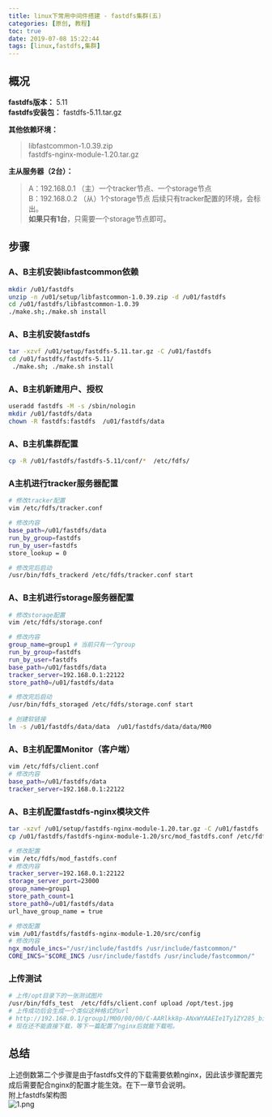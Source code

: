 ```yaml
---
title: linux下常用中间件搭建 - fastdfs集群(五)
categories: [原创, 教程]
toc: true
date: 2019-07-08 15:22:44
tags: [linux,fastdfs,集群]
---
```


## 概况
**fastdfs版本：** 5.11  
**fastdfs安装包：** fastdfs-5.11.tar.gz  
<!--more-->
**其他依赖环境：**  
> libfastcommon-1.0.39.zip  
> fastdfs-nginx-module-1.20.tar.gz  


**主从服务器（2台）：**  
> A：192.168.0.1 （主）一个tracker节点、一个storage节点  
> B：192.168.0.2 （从）1个storage节点
> 后续只有tracker配置的环境，会标出。  
**如果只有1台**，只需要一个storage节点即可。



## 步骤
### A、B主机安装libfastcommon依赖


```bash
mkdir /u01/fastdfs
unzip -n /u01/setup/libfastcommon-1.0.39.zip -d /u01/fastdfs
cd /u01/fastdfs/libfastcommon-1.0.39
./make.sh;./make.sh install
```


### A、B主机安装fastdfs


```bash
tar -xzvf /u01/setup/fastdfs-5.11.tar.gz -C /u01/fastdfs
cd /u01/fastdfs/fastdfs-5.11/
 ./make.sh; ./make.sh install

```
### A、B主机新建用户、授权

```bash
useradd fastdfs -M -s /sbin/nologin
mkdir /u01/fastdfs/data
chown -R fastdfs:fastdfs  /u01/fastdfs/data
```

### A、B主机集群配置

```bash
cp -R /u01/fastdfs/fastdfs-5.11/conf/*  /etc/fdfs/
```

### A主机进行tracker服务器配置
 

```bash
# 修改tracker配置
vim /etc/fdfs/tracker.conf

# 修改内容
base_path=/u01/fastdfs/data
run_by_group=fastdfs
run_by_user=fastdfs
store_lookup = 0

# 修改完后启动
/usr/bin/fdfs_trackerd /etc/fdfs/tracker.conf start

```

### A、B主机进行storage服务器配置
 

```bash
# 修改storage配置
vim /etc/fdfs/storage.conf

# 修改内容
group_name=group1 # 当前只有一个group
run_by_group=fastdfs
run_by_user=fastdfs
base_path=/u01/fastdfs/data
tracker_server=192.168.0.1:22122
store_path0=/u01/fastdfs/data

# 修改完后启动
/usr/bin/fdfs_storaged /etc/fdfs/storage.conf start

# 创建软链接
ln -s /u01/fastdfs/data/data  /u01/fastdfs/data/data/M00

```
### A、B主机配置Monitor（客户端）
```bash
vim /etc/fdfs/client.conf
# 修改内容
base_path=/u01/fastdfs/data
tracker_server=192.168.0.1:22122

```

### A、B主机配置fastdfs-nginx模块文件
```bash
tar -xzvf /u01/setup/fastdfs-nginx-module-1.20.tar.gz -C /u01/fastdfs
cp /u01/fastdfs/fastdfs-nginx-module-1.20/src/mod_fastdfs.conf /etc/fdfs

# 修改配置
vim /etc/fdfs/mod_fastdfs.conf
# 修改内容
tracker_server=192.168.0.1:22122
storage_server_port=23000
group_name=group1
store_path_count=1
store_path0=/u01/fastdfs/data
url_have_group_name = true

# 修改配置
vim /u01/fastdfs/fastdfs-nginx-module-1.20/src/config
# 修改内容
ngx_module_incs="/usr/include/fastdfs /usr/include/fastcommon/"
CORE_INCS="$CORE_INCS /usr/include/fastdfs /usr/include/fastcommon/"

```


### 上传测试


```bash
# 上传/opt目录下的一张测试图片
/usr/bin/fdfs_test  /etc/fdfs/client.conf upload /opt/test.jpg
# 上传成功后会生成一个类似这种格式的url
# http://192.168.0.1/group1/M00/00/00/C-AARlkk8p-ANxWYAAEIe1Ty1ZY285_big.png      
# 现在还不能直接下载，等下一篇配置了nginx后就能下载啦。

```




## 总结
上述倒数第二个步骤是由于fastdfs文件的下载需要依赖nginx，因此该步骤配置完成后需要配合nginx的配置才能生效。在下一章节会说明。  
附上fastdfs架构图  
![1.png](https://i.loli.net/2019/07/08/5d22f6e3ec95f96315.png)





